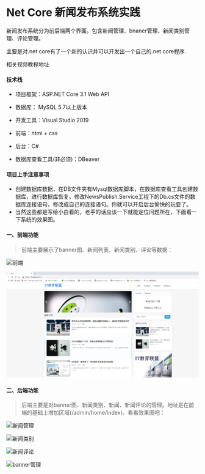 # Net Core 新闻发布系统实践

新闻发布系统分为前后端两个界面。包含新闻管理、bnaner管理、新闻类别管理、评论管理。

主要是对.net core有了一个新的认识并可以开发出一个自己的.net core程序.

相关视频教程地址

#### 技术栈

- 项目框架：ASP.NET Core 3.1 Web API

- 数据库： MySQL  5.7以上版本

- 开发工具：Visual Studio 2019

- 前端：html + css

- 后台：C#

- 数据库查看工具(非必须)：DBeaver

  

#### 项目上手注意事项
- 创建数据库数据，在DB文件夹有Mysql数据库脚本，在数据库查看工具创建数据库，进行数据库恢复。修改NewsPublish.Service工程下的Db.cs文件的数据库连接语句，修改成自己的连接语句。你就可以开启后台愉快的玩耍了。
- 当然这些都是写给小白看的，老手的话应该一下就能定位问题所在，下面看一下系统的效果图。

#### 一、前端功能

> 前端主要展示了banner图、新闻列表、新闻类别、评论等数据：

![前端](C:\Users\jy\Documents\NewsPublish\ScreenShot\前端.png)

![前端.png](https://github.com/Nick-Hoper/NewsPublish/blob/master/ScreenShot/前端.png)



#### 二、后端功能

> 后端主要是对banner图、新闻类别、新闻、新闻评论的管理。地址是在前端的基础上增加区域(/admin/home/index)。看看效果图吧：

![新闻管理](C:\Users\jy\Documents\NewsPublish\ScreenShot\新闻管理.png)

![新闻类别](C:\Users\jy\Documents\NewsPublish\ScreenShot\新闻类别.png)





![新闻评论](C:\Users\jy\Documents\NewsPublish\ScreenShot\新闻评论.png)



![banner管理](C:\Users\jy\Documents\NewsPublish\ScreenShot\banner管理.png)



